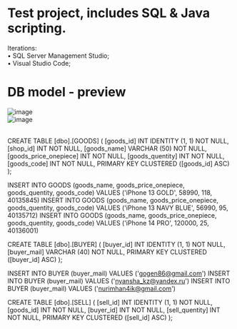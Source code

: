 # Test project, includes SQL & Java scripting.
 Iterations:<br>
• SQL Server Management Studio;<br>
• Visual Studio Code;<br>
# DB model - preview
![image](https://user-images.githubusercontent.com/92596074/194775088-01388766-7036-4507-a503-ec1f24632f67.png)<br>
![image](https://user-images.githubusercontent.com/92596074/194775117-65974e66-50ca-42bc-9447-d1b4d197ecc0.png)<br>



<br>
CREATE TABLE [dbo].[GOODS] (
    [goods_id]             INT          IDENTITY (1, 1) NOT NULL,
    [shop_id]              INT			NOT NULL, 
    [goods_name]           VARCHAR (50) NOT NULL,
    [goods_price_onepiece] INT          NOT NULL,
    [goods_quentity]       INT          NOT NULL,
    [goods_code]           INT          NOT NULL,
    PRIMARY KEY CLUSTERED ([goods_id] ASC)
);

INSERT INTO GOODS (goods_name, goods_price_onepiece, goods_quentity, goods_code) VALUES ('iPhone 13 GOLD', 58990, 118, 40135845)
INSERT INTO GOODS (goods_name, goods_price_onepiece, goods_quentity, goods_code) VALUES ('iPhone 13 NAVY BLUE', 56990, 95, 40135712)
INSERT INTO GOODS (goods_name, goods_price_onepiece, goods_quentity, goods_code) VALUES ('iPhone 14 PRO', 120000, 25, 40136001)


CREATE TABLE [dbo].[BUYER] (
    [buyer_id]         INT          IDENTITY (1, 1) NOT NULL,
    [buyer_mail] VARCHAR (40) NOT NULL,
    PRIMARY KEY CLUSTERED ([buyer_id] ASC)
);

INSERT INTO BUYER (buyer_mail) VALUES ('gogen86@gmail.com')
INSERT INTO BUYER (buyer_mail) VALUES ('nyansha_kz@yandex.ru')
INSERT INTO BUYER (buyer_mail) VALUES ('nurimhan4ik@gmail.com')


CREATE TABLE [dbo].[SELL] (
    [sell_id]            INT IDENTITY (1, 1) NOT NULL,
	[goods_id]	         INT			NOT NULL, 
	[buyer_id]	         INT			NOT NULL, 
    [sell_quentity] INT NOT NULL,
    PRIMARY KEY CLUSTERED ([sell_id] ASC)
);

